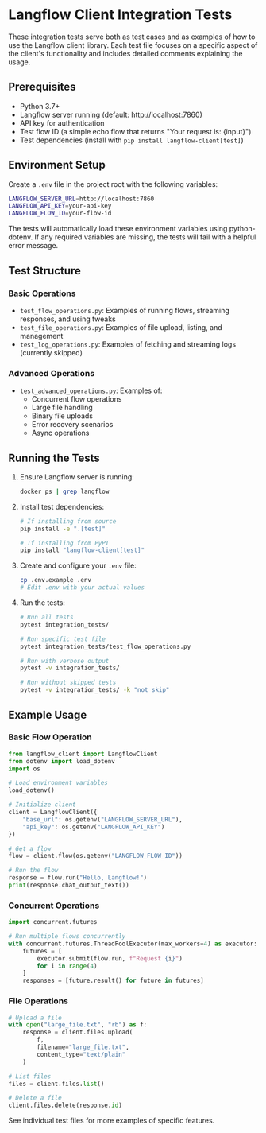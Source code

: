 # Langflow Client Integration Tests

These integration tests serve both as test cases and as examples of how to use the Langflow client library. Each test file focuses on a specific aspect of the client's functionality and includes detailed comments explaining the usage.

## Prerequisites

- Python 3.7+
- Langflow server running (default: http://localhost:7860)
- API key for authentication
- Test flow ID (a simple echo flow that returns "Your request is: {input}")
- Test dependencies (install with `pip install langflow-client[test]`)

## Environment Setup

Create a `.env` file in the project root with the following variables:

```bash
LANGFLOW_SERVER_URL=http://localhost:7860
LANGFLOW_API_KEY=your-api-key
LANGFLOW_FLOW_ID=your-flow-id
```

The tests will automatically load these environment variables using python-dotenv. If any required variables are missing, the tests will fail with a helpful error message.

## Test Structure

### Basic Operations
- `test_flow_operations.py`: Examples of running flows, streaming responses, and using tweaks
- `test_file_operations.py`: Examples of file upload, listing, and management
- `test_log_operations.py`: Examples of fetching and streaming logs (currently skipped)

### Advanced Operations
- `test_advanced_operations.py`: Examples of:
  - Concurrent flow operations
  - Large file handling
  - Binary file uploads
  - Error recovery scenarios
  - Async operations

## Running the Tests

1. Ensure Langflow server is running:
   ```bash
   docker ps | grep langflow
   ```

2. Install test dependencies:
   ```bash
   # If installing from source
   pip install -e ".[test]"
   
   # If installing from PyPI
   pip install "langflow-client[test]"
   ```

3. Create and configure your `.env` file:
   ```bash
   cp .env.example .env
   # Edit .env with your actual values
   ```

4. Run the tests:
   ```bash
   # Run all tests
   pytest integration_tests/

   # Run specific test file
   pytest integration_tests/test_flow_operations.py

   # Run with verbose output
   pytest -v integration_tests/

   # Run without skipped tests
   pytest -v integration_tests/ -k "not skip"
   ```

## Example Usage

### Basic Flow Operation
```python
from langflow_client import LangflowClient
from dotenv import load_dotenv
import os

# Load environment variables
load_dotenv()

# Initialize client
client = LangflowClient({
    "base_url": os.getenv("LANGFLOW_SERVER_URL"),
    "api_key": os.getenv("LANGFLOW_API_KEY")
})

# Get a flow
flow = client.flow(os.getenv("LANGFLOW_FLOW_ID"))

# Run the flow
response = flow.run("Hello, Langflow!")
print(response.chat_output_text())
```

### Concurrent Operations
```python
import concurrent.futures

# Run multiple flows concurrently
with concurrent.futures.ThreadPoolExecutor(max_workers=4) as executor:
    futures = [
        executor.submit(flow.run, f"Request {i}")
        for i in range(4)
    ]
    responses = [future.result() for future in futures]
```

### File Operations
```python
# Upload a file
with open("large_file.txt", "rb") as f:
    response = client.files.upload(
        f,
        filename="large_file.txt",
        content_type="text/plain"
    )

# List files
files = client.files.list()

# Delete a file
client.files.delete(response.id)
```

See individual test files for more examples of specific features. 